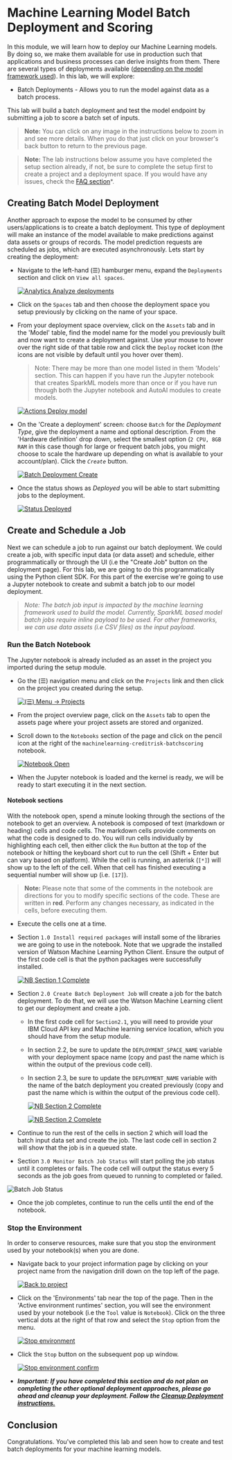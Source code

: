 # Machine Learning Model Batch Deployment and Scoring

In this module, we will learn how to deploy our Machine Learning models. By doing so, we make them available for use in production such that applications and business processes can derive insights from them. There are several types of deployments available ([depending on the model framework used](https://www.ibm.com/support/producthub/icpdata/docs/content/SSQNUZ_current/wsj/analyze-data/pm_service_supported_frameworks.html)). In this lab, we will explore:

* Batch Deployments - Allows you to run the model against data as a batch process.

This lab will build a batch deployment and test the model endpoint by submitting a job to score a batch set of inputs.

> **Note:** You can click on any image in the instructions below to zoom in and see more details. When you do that just click on your browser's back button to return to the previous page.

> **Note:** The lab instructions below assume you have completed the setup section already, if not, be sure to complete the setup first to create a project and a deployment space. If you would have any issues, check the [FAQ section](../faq/README.md)*.

## Creating Batch Model Deployment

Another approach to expose the model to be consumed by other users/applications is to create a batch deployment. This type of deployment will make an instance of the model available to make predictions against data assets or groups of records. The model prediction requests are scheduled as jobs, which are executed asynchronously. Lets start by creating the deployment:

* Navigate to the left-hand (☰) hamburger menu, expand the `Deployments` section and click on `View all spaces`.

    [![Analytics Analyze deployments](../images/navigation/menu-analytics-deployments.png)](../images/navigation/menu-analytics-deployments.png)

* Click on the `Spaces` tab and then choose the deployment space you setup previously by clicking on the name of your space.

* From your deployment space overview, click on the `Assets` tab and in the 'Model' table, find the model name for the model you previously built and now want to create a deployment against. Use your mouse to hover over the right side of that table row and click the `Deploy` rocket icon (the icons are not visible by default until you hover over them).

    > Note: There may be more than one model listed in them 'Models' section. This can happen if you have run the Jupyter notebook that creates SparkML models more than once or if you have run through both the Jupyter notebook and AutoAI modules to create models.

    [![Actions Deploy model](../images/deployment/deploy-autoai-model-icon.png)](../images/deployment/deploy-autoai-model-icon.png)

* On the 'Create a deployment' screen: choose `Batch` for the *Deployment Type*, give the deployment a name and optional description. From the 'Hardware definition' drop down, select the smallest option (`2 CPU, 8GB RAM` in this case though for large or frequent batch jobs, you might choose to scale the hardware up depending on what is available to your account/plan). Click the *`Create`* button.

    [![Batch Deployment Create](../images/deployment/deploy-batch-deployment.png)](../images/deployment/deploy-batch-deployment.png)

* Once the status shows as *Deployed* you will be able to start submitting jobs to the deployment.

    [![Status Deployed](../images/deployment/deploy-batch_dep_status.png)](../images/deployment/deploy-batch_dep_status.png)

## Create and Schedule a Job

Next we can schedule a job to run against our batch deployment. We could create a job, with specific input data (or data asset) and schedule, either programmatically or through the UI (i.e the "Create Job" button on the deployment page). For this lab, we are going to do this programmatically using the Python client SDK. For this part of the exercise we're going to use a Jupyter notebook to create and submit a batch job to our model deployment.

>*Note: The batch job input is impacted by the machine learning framework used to build the model. Currently, SparkML based model batch jobs require inline payload to be used. For other frameworks, we can use data assets (i.e CSV files) as the input payload.*

### Run the Batch Notebook

The Jupyter notebook is already included as an asset in the project you imported during the setup module.

* Go the (☰) navigation menu and click on the `Projects` link and then click on the project you created during the setup.

    [![(☰) Menu -> Projects](../images/navigation/menu-projects.png)](../images/navigation/menu-projects.png)

* From the project overview page, click on the `Assets` tab to open the assets page where your project assets are stored and organized.

* Scroll down to the `Notebooks` section of the page and click on the pencil icon at the right of the `machinelearning-creditrisk-batchscoring` notebook.

    [![Notebook Open](../images/deployment/deploy_batch_open_nb.png)](../images/deployment/deploy_batch_open_nb.png)

* When the Jupyter notebook is loaded and the kernel is ready, we will be ready to start executing it in the next section.

#### Notebook sections

With the notebook open, spend a minute looking through the sections of the notebook to get an overview. A notebook is composed of text (markdown or heading) cells and code cells. The markdown cells provide comments on what the code is designed to do. You will run cells individually by highlighting each cell, then either click the `Run` button at the top of the notebook or hitting the keyboard short cut to run the cell (Shift + Enter but can vary based on platform). While the cell is running, an asterisk (`[*]`) will show up to the left of the cell. When that cell has finished executing a sequential number will show up (i.e. `[17]`).

> **Note:** Please note that some of the comments in the notebook are directions for you to modify specific sections of the code. These are written in **red**. Perform any changes necessary, as indicated in the cells, before executing them.

* Execute the cells one at a time.

* Section `1.0 Install required packages` will install some of the libraries we are going to use in the notebook. Note that we upgrade the installed version of Watson Machine Learning Python Client. Ensure the output of the first code cell is that the python packages were successfully installed.

    [![NB Section 1 Complete](../images/deployment/deploy-batchnb-packageinstall.png)](../images/deployment/deploy-batchnb-packageinstall.png)

* Section `2.0 Create Batch Deployment Job` will create a job for the batch deployment. To do that, we will use the Watson Machine Learning client to get our deployment and create a job.

    * In the first code cell for `Section2.1`, you will need to provide your IBM Cloud API key and Machine learning service location, which you should have from the setup module.

    * In section 2.2, be sure to update the `DEPLOYMENT_SPACE_NAME` variable with your deployment space name (copy and past the name which is within the output of the previous code cell).

    * In section 2.3, be sure to update the `DEPLOYMENT_NAME` variable with the name of the batch deployment you created previously (copy and past the name which is within the output of the previous code cell).

        [![NB Section 2 Complete](../images/deployment/deploy-batchnb-dsname-set.png)](../images/deployment/deploy-batchnb-dsname-set.png)

        [![NB Section 2 Complete](../images/deployment/deploy-batchnb-depname-set.png)](../images/deployment/deploy-batchnb-depname-set.png)

* Continue to run the rest of the cells in section 2 which will load the batch input data set and create the job. The last code cell in section 2 will show that the job is in a queued state.

* Section `3.0 Monitor Batch Job Status` will start polling the job status until it completes or fails. The code cell will output the status every 5 seconds as the job goes from queued to running to completed or failed.

![Batch Job Status](../images/deployment/deploy_batch_results_poll.png)

* Once the job completes, continue to run the cells until the end of the notebook.

### Stop the Environment

In order to conserve resources, make sure that you stop the environment used by your notebook(s) when you are done.

* Navigate back to your project information page by clicking on your project name from the navigation drill down on the top left of the page.

    [![Back to project](../images/project/navigate-to-project.png)](../images/project/navigate-to-project.png)

* Click on the 'Environments' tab near the top of the page. Then in the 'Active environment runtimes' section, you will see the environment used by your notebook (i.e the `Tool` value is `Notebook`). Click on the three vertical dots at the right of that row and select the `Stop` option from the menu.

    [![Stop environment](../images/project/stop-notebook-environment.png)](../images/project/stop-notebook-environment.png)

* Click the `Stop` button on the subsequent pop up window.

    [![Stop environment confirm](../images/project/stop-notebook-environment-confirmation.png)](../images/project/stop-notebook-environment-confirmation.png)

* ***Important: If you have completed this section and do not plan on completing the other optional deployment approaches, please go ahead and cleanup your deployment. Follow the [Cleanup Deployment instructions.](README.md#cleanup-deployments)***

## Conclusion

Congratulations. You've completed this lab and seen how to create and test batch deployments for your machine learning models.

